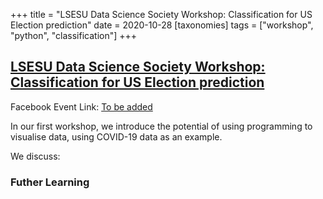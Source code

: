 +++
title = "LSESU Data Science Society Workshop: Classification for US Election prediction"
date = 2020-10-28
[taxonomies]
tags = ["workshop", "python", "classification"]
+++

## [LSESU Data Science Society Workshop: Classification for US Election prediction](#)

<!-- <img src = "/2020/give-it-a-go.jpg" height=20% width=50%>  -->

Facebook Event Link: [To be added](#)

In our first workshop, we introduce the potential of using programming to visualise data, using COVID-19 data as an example.


We discuss:


### Futher Learning
